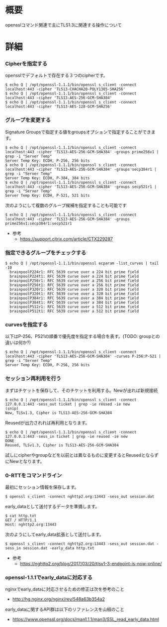 # 概要
opensslコマンド関連で主にTLS1.3に関連する操作について

# 詳細

### Cipherを指定する
opensslでデフォルトで存在する３つのcipherです。
```
$ echo Q | /opt/openssl-1.1.1/bin/openssl s_client -connect localhost:443 -cipher 'TLS13-CHACHA20-POLY1305-SHA256'
$ echo Q | /opt/openssl-1.1.1/bin/openssl s_client -connect localhost:443 -cipher 'TLS13-AES-256-GCM-SHA384'
$ echo Q | /opt/openssl-1.1.1/bin/openssl s_client -connect localhost:443 -cipher 'TLS13-AES-128-GCM-SHA256'
```

### グループを変更する
Signature Groupsで指定する値をgroupsオプションで指定することができます。
```
$ echo Q | /opt/openssl-1.1.1/bin/openssl s_client -connect localhost:443 -cipher 'TLS13-AES-256-GCM-SHA384' -groups prime256v1 | grep -i "Server Temp"
Server Temp Key: ECDH, P-256, 256 bits
$ echo Q | /opt/openssl-1.1.1/bin/openssl s_client -connect localhost:443 -cipher 'TLS13-AES-256-GCM-SHA384' -groups secp384r1 | grep -i "Server Temp"
Server Temp Key: ECDH, P-384, 384 bits
$ echo Q | /opt/openssl-1.1.1/bin/openssl s_client -connect localhost:443 -cipher 'TLS13-AES-256-GCM-SHA384' -groups secp521r1 | grep -i "Server Temp"
Server Temp Key: ECDH, P-521, 521 bits
```

次のようにして複数のグループ候補を指定することも可能です
```
$ echo Q | /opt/openssl-1.1.1/bin/openssl s_client -connect localhost:443 -cipher 'TLS13-AES-256-GCM-SHA384' -groups prime256v1:secp384r1:secp521r1
```

- 参考
  - https://support.citrix.com/article/CTX229287

### 指定できるグループをチェックする
```
$ echo Q | /opt/openssl-1.1.1/bin/openssl ecparam -list_curves | tail -10
  brainpoolP224r1: RFC 5639 curve over a 224 bit prime field
  brainpoolP224t1: RFC 5639 curve over a 224 bit prime field
  brainpoolP256r1: RFC 5639 curve over a 256 bit prime field
  brainpoolP256t1: RFC 5639 curve over a 256 bit prime field
  brainpoolP320r1: RFC 5639 curve over a 320 bit prime field
  brainpoolP320t1: RFC 5639 curve over a 320 bit prime field
  brainpoolP384r1: RFC 5639 curve over a 384 bit prime field
  brainpoolP384t1: RFC 5639 curve over a 384 bit prime field
  brainpoolP512r1: RFC 5639 curve over a 512 bit prime field
  brainpoolP512t1: RFC 5639 curve over a 512 bit prime field
```

### curvesを指定する
以下はP-256、P521の順番で優先度を指定する場合を表す。(TODO: groupとの違いは何か?)
```
$ echo Q | /opt/openssl-1.1.1/bin/openssl s_client -connect localhost:443 -cipher 'TLS13-AES-256-GCM-SHA384' -curves P-256:P-521 | grep -i "Server Temp"
Server Temp Key: ECDH, P-256, 256 bits
```

### セッション再利用を行う
まずはチケットを保存して、そのチケットを利用する。Newが出れば新規接続
```
$ echo Q | /opt/openssl-1.1.1/bin/openssl s_client -connect 127.0.0.1:443 -sess_out ticket | grep -ie reused -ie new
(snip)
New, TLSv1.3, Cipher is TLS13-AES-256-GCM-SHA384
```

Reusedが出力されれば再利用となります。
```
$ echo Q | /opt/openssl-1.1.1/bin/openssl s_client -connect 127.0.0.1:443 -sess_in ticket | grep -ie reused -ie new
DONE
Reused, TLSv1.3, Cipher is TLS13-AES-256-GCM-SHA384
```

試しにcipherやgroupなどを以前とは異なるものに変更するとReusedとならずにNewとなります。


### 0-RTTをコマンドライン

最初にセッション情報を保存します。
```
$ openssl s_client -connect nghttp2.org:13443 -sess_out session.dat
```

early_dataとして送付するデータを準備します。
```
$ cat http.txt
GET / HTTP/1.1
Host: nghttp2.org:13443
```

次のようにしてearly_data拡張として送付します。
```
$ openssl s_client -connect nghttp2.org:13443 -sess_out session.dat -sess_in session.dat -early_data http.txt
```

- 参考
  - https://nghttp2.org/blog/2017/03/20/tlsv1-3-endpoint-is-now-online/

### openssl-1.1.1でearly_dataに対応する
nginxでearly_dataに対応させるための修正は次を参考のこと
- http://hg.nginx.org/nginx/rev/548a63b354a2

early_dataに関するAPI群は以下のリファレンスを山椒のこと
- https://www.openssl.org/docs/man1.1.1/man3/SSL_read_early_data.html

